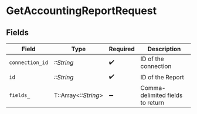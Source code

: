 # GetAccountingReportRequest


## Fields

| Field                            | Type                             | Required                         | Description                      |
| -------------------------------- | -------------------------------- | -------------------------------- | -------------------------------- |
| `connection_id`                  | *::String*                       | :heavy_check_mark:               | ID of the connection             |
| `id`                             | *::String*                       | :heavy_check_mark:               | ID of the Report                 |
| `fields_`                        | T::Array<*::String*>             | :heavy_minus_sign:               | Comma-delimited fields to return |